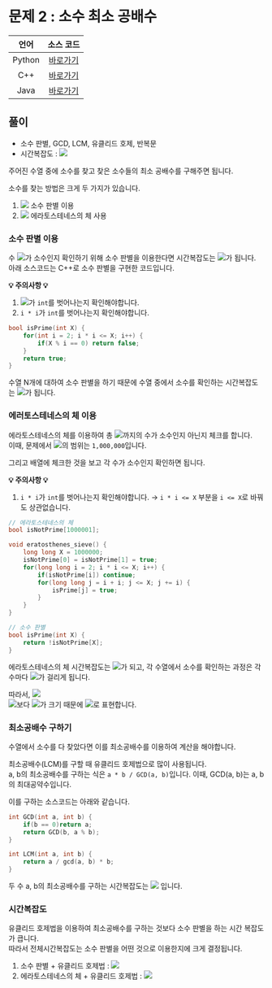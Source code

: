 # 문제 2 : 소수 최소 공배수

| 언어 | 소스 코드 |
| :--: | :-------: |
| Python | [바로가기](./main.py) |
| C++    | [바로가기](./main.cpp) |
| Java | [바로가기](./Main.java) |

## 풀이

 - 소수 판별, GCD, LCM, 유클리드 호제, 반복문
 - 시간복잡도 : <img src="https://render.githubusercontent.com/render/math?math=O(NM)">

주어진 수열 중에 소수를 찾고 찾은 소수들의 최소 공배수를 구해주면 됩니다.  

소수를 찾는 방법은 크게 두 가지가 있습니다. 

 1. <img src="https://render.githubusercontent.com/render/math?math=O(\sqrt{N})"> 소수 판별 이용
 2. <img src="https://render.githubusercontent.com/render/math?math=O(N\log\log N)"> 에라토스테네스의 체 사용

### 소수 판별 이용

수 <img src="https://render.githubusercontent.com/render/math?math=X">가 소수인지 확인하기 위해 소수 판별을 이용한다면 시간복잡도는 <img src="https://render.githubusercontent.com/render/math?math=O(\sqrt{X})">가 됩니다.  
아래 소스코드는 C++로 소수 판별을 구현한 코드입니다.  

**:bulb: 주의사항 :bulb:**
1. <img src="https://render.githubusercontent.com/render/math?math=X">가 `int`를 벗어나는지 확인해야합니다.
2. `i * i`가 `int`를 벗어나는지 확인해야합니다.

```cpp
bool isPrime(int X) {
    for(int i = 2; i * i <= X; i++) {
        if(X % i == 0) return false;
    }
    return true;
}
```

수열 N개에 대하여 소수 판별을 하기 때문에 수열 중에서 소수를 확인하는 시간복잡도는 <img src="https://render.githubusercontent.com/render/math?math=O(N\sqrt{X})">가 됩니다.

### 에러토스테네스의 체 이용

에라토스테네스의 체를 이용하여 총 <img src="https://render.githubusercontent.com/render/math?math=X">까지의 수가 소수인지 아닌지 체크를 합니다.  
이때, 문제에서 <img src="https://render.githubusercontent.com/render/math?math=X">의 범위는 `1,000,000`입니다.

그리고 배열에 체크한 것을 보고 각 수가 소수인지 확인하면 됩니다.

**:bulb: 주의사항 :bulb:**
1. `i * i`가 `int`를 벗어나는지 확인해야합니다. &#8594; `i * i <= X` 부분을 `i <= X`로 바꿔도 상관없습니다.

```cpp
// 에라토스테네스의 체
bool isNotPrime[1000001];

void eratosthenes_sieve() {
    long long X = 1000000;
    isNotPrime[0] = isNotPrime[1] = true;
    for(long long i = 2; i * i <= X; i++) {
        if(isNotPrime[i]) continue;
        for(long long j = i + i; j <= X; j += i) {
            isPrime[j] = true;
        }
    }
}

// 소수 판별
bool isPrime(int X) {
    return !isNotPrime[X];
}
```

에라토스테네스의 체 시간복잡도는 <img src="https://render.githubusercontent.com/render/math?math=O(X\log\log X)">가 되고, 각 수열에서 소수를 확인하는 과정은 각 수마다 <img src="https://render.githubusercontent.com/render/math?math=O(1)">가 걸리게 됩니다.

따라서, <img src="https://render.githubusercontent.com/render/math?math=O(X\log\logX%2BN)">  
<img src="https://render.githubusercontent.com/render/math?math=N">보다 <img src="https://render.githubusercontent.com/render/math?math=X">가 크기 때문에 <img src="https://render.githubusercontent.com/render/math?math=O(X\log\logX)">로 표현합니다.

### 최소공배수 구하기

수열에서 소수를 다 찾았다면 이를 최소공배수를 이용하여 계산을 해야합니다.

최소공배수(LCM)를 구할 때 유클리드 호제법으로 많이 사용됩니다.  
a, b의 최소공배수를 구하는 식은 `a * b / GCD(a, b)`입니다. 이때, GCD(a, b)는 a, b의 최대공약수입니다.

이를 구하는 소스코드는 아래와 같습니다.

```cpp
int GCD(int a, int b) {
    if(b == 0)return a;
    return GCD(b, a % b);
}

int LCM(int a, int b) {
    return a / gcd(a, b) * b;
}
```

두 수 a, b의 최소공배수를 구하는 시간복잡도는 <img src="https://render.githubusercontent.com/render/math?math=O(log(max(a, b)))"> 입니다.

 
### 시간복잡도

유클리드 호제법을 이용하여 최소공배수를 구하는 것보다 소수 판별을 하는 시간 복잡도가 큽니다.  
따라서 전체시간복잡도는 소수 판별을 어떤 것으로 이용한지에 크게 결정됩니다.

1. 소수 판별 + 유클리드 호제법 : <img src="https://render.githubusercontent.com/render/math?math=O(N\sqrt{X})">
2. 에라토스테네스의 체 + 유클리드 호제법 : <img src="https://render.githubusercontent.com/render/math?math=O(X\log\log X)">
